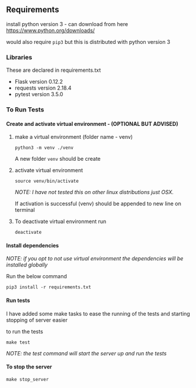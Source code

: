 
## Requirements
install python version 3 - can download from here https://www.python.org/downloads/

would also require `pip3` but this is distributed with python version 3

### Libraries

These are declared in requirements.txt

+ Flask version 0.12.2
+ requests version 2.18.4
+ pytest version 3.5.0

### To Run Tests

#### Create and activate virtual environment - (OPTIONAL BUT ADVISED)
1. make a virtual environment (folder name - venv)
    ```
    python3 -m venv ./venv
    ```

    A new folder ```venv``` should be create

2. activate virtual environment
    ```
    source venv/bin/activate
    ```
    *NOTE: I have not tested this on other linux distributions just OSX.*

    If activation is successful (venv) should be appended to new line on terminal

3. To deactivate virtual environment run
    ```
    deactivate
    ```

#### Install dependencies
*NOTE: if you opt to not use virtual environment the dependencies will be installed globally*

Run the below command
```
pip3 install -r requirements.txt
```


#### Run tests
I have added some make tasks to ease the running of the tests and starting stopping of server easier

to run the tests
```
make test
```

*NOTE: the test command will start the server up and run the tests*

#### To stop the server
```
make stop_server
```


